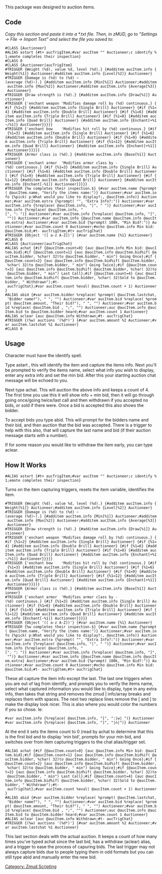 This package was designed to auction items.

## Code

*Copy this section and paste it into a \*.txt file. Then, in zMUD, go to
"Settings -\> File -\> Import Text" and select the file you saved to:*

`#CLASS {Auctioneer}`  
`#ALIAS astart {#t+ aucTrigItem;#var aucItem "" Auctioneer;c identify %1;emote completes their inspection}`  
`#CLASS 0`  
`#CLASS {Auctioneer|aucTrigItem}`  
`#TRIGGER {Weight (%d), value %d, level (%d).} {#additem aucItem.info {Weight[%1]} Auctioneer;#additem aucItem.info {Level[%2]} Auctioneer}`  
`#TRIGGER {Damage is (%d) to (%d) ~(average (%d)~).} {#additem aucItem.info {Min[%1]} Auctioneer;#additem aucItem.info {Max[%2]} Auctioneer;#additem aucItem.info {Average[%3]} Auctioneer}`  
`#TRIGGER {Draw strength is (%d).} {#additem aucItem.info {Draw[%1]} Auctioneer}`  
`#TRIGGER {'enchant weapon 'Modifies damage roll by (%d) continuous.} {#if {%1=2} {#additem aucItem.info {Single Brill} Auctioneer} {#if {%1=4} {#additem aucItem.info {Double Brill} Auctioneer} {#if {%1=6} {#additem aucItem.info {Triple Brill} Auctioneer} {#if {%1=8} {#additem aucItem.info {Quad Brill} Auctioneer} {#additem aucItem.info {Enchant[+%1~/%1]} Auctioneer}}}}}`  
`#TRIGGER {'enchant bow    'Modifies hit roll by (%d) continuous.} {#if {%1=3} {#additem aucItem.info {Single Brill} Auctioneer} {#if {%1=6} {#additem aucItem.info {Double Brill} Auctioneer} {#if {%1=9} {#additem aucItem.info {Triple Brill} Auctioneer} {#if {%1=12} {#additem aucItem.info {Quad Brill} Auctioneer} {#additem aucItem.info {Enchant[+%1]} Auctioneer}}}}}`  
`#TRIGGER {Armor class is (%d).} {#additem aucItem.info {Base[%1]} Auctioneer}`  
`#TRIGGER {'enchant armor  'Modifies armor class by -(%d) continuous.} {#if {%1=3} {#additem aucItem.info {Single Brill} Auctioneer} {#if {%1=6} {#additem aucItem.info {Double Brill} Auctioneer} {#if {%1=9} {#additem aucItem.info {Triple Brill} Auctioneer} {#if {%1=12} {#additem aucItem.info {Quad Brill} Auctioneer} {#additem aucItem.info {Enchant[-%1]} Auctioneer}}}}}`  
`#TRIGGER {%w completes their inspection.$} {#var aucItem.name {%prompt( @aucItem.name, "Verify the items name:")} Auctioneer;#var aucItem.info {%pick( p:What would you like to display?:, @aucItem.info)} Auctioneer;#var aucItem.extra {%prompt( "", "Extra Info?:")} Auctioneer;#var aucItem.info {%replace( @aucItem.info, "|", " ")} Auctioneer;#var aucItem.info {%replace( @aucItem.info, "[", ": ")} Auctioneer;#var aucItem.info {%replace( @aucItem.info, "]", "")} Auctioneer;#var aucItem.info {@aucItem.name @aucItem.info @aucItem.extra} Auctioneer;#var aucItem.bid {%prompt( 100k, "Min Bid?:")} Auctioneer;#var aucItem.count 0 Auctioneer;#echo @aucItem.info Min bid: @aucItem.bid;#t- aucTrigItem;#t+ aucTrigChat}`  
`#TRIGGER {Object '([ a-z A-Z])'} {#var aucItem.name {%1} Auctioneer}`  
`#CLASS 0`  
`#CLASS {Auctioneer|aucTrigChat}`  
`#ALIAS achat {#if {@aucItem.count=0} {auc @aucItem.info Min bid: @aucItem.bid};#if {@aucItem.count=1} {auc @aucItem.info @aucItem.bid%if( @aucItem.bidder, %char( 32)to @aucItem.bidder, " min") Going Once};#if {@aucItem.count=2} {auc @aucItem.info @aucItem.bid%if( @aucItem.bidder, %char( 32)to @aucItem.bidder, " min") Going Twice};#if {@aucItem.count=3} {auc @aucItem.info @aucItem.bid%if( @aucItem.bidder, %char( 32)to @aucItem.bidder, " min") Last Call};#if {@aucItem.count=4} {auc @aucItem.info @aucItem.bid%if( @aucItem.bidder, %char( 32)Sold to @aucItem.bidder, " Withdrawn");#t- aucTrigChat};#var aucItem.count %eval( @aucItem.count + 1) Auctioneer}`  
`#ALIAS abid {#var aucItem.bidder %replace( %prompt( @aucItem.lastchat, "Bidder name?"), " ", "") Auctioneer;#var aucItem.bid %replace( %prompt( @aucItem.amount, "Their bid?"), " ", "") Auctioneer;#var aucItem.bid %replace( @aucItem.bid , ";", "") Auctioneer;auc @aucItem.info @aucItem.bid to @aucItem.bidder heard;#var aucItem.count 1 Auctioneer}`  
`#ALIAS aclear {auc @aucItem.info Withdrawn;#t- aucTrigChat}`  
`#TRIGGER {(%w) auctions '(%d*)'} {#var aucItem.amount %2 Auctioneer;#var aucItem.lastchat %1 Auctioneer}`  
`#CLASS 0`

## Usage

Character must have the identify spell.

Type astart <itemname>, this will identify the item and capture the
items info. Next you'll be prompted to verify the items name, select
what info you wish to display, enter any extra info and set the min bid.
After this your starting auction chat message will be echoed to you.

Next type achat. This will auction the above info and keeps a count of
4. The first time you use this it will show info + min bid, then it will
go through going once/going twice/last call and then withdrawn if you
accepted no bids, or sold if there were. Once a bid is accepted this
also shows the bidder.

To accept bids you type abid. This will prompt for the bidders name and
their bid, and then auction that the bid was accepted. There is a
trigger to help with this also, that will capture the last name and bid
(if their auction message starts with a number).

If for some reason you would like to withdraw the item early, you can
type aclear.

## How It Works

`#ALIAS astart {#t+ aucTrigItem;#var aucItem "" Auctioneer;c identify %1;emote completes their inspection}`

Turns on the item capturing triggers, resets the item variable,
identifies the item.

`#TRIGGER {Weight (%d), value %d, level (%d).} {#additem aucItem.info {Weight[%1]} Auctioneer;#additem aucItem.info {Level[%2]} Auctioneer}`  
`#TRIGGER {Damage is (%d) to (%d) ~(average (%d)~).} {#additem aucItem.info {Min[%1]} Auctioneer;#additem aucItem.info {Max[%2]} Auctioneer;#additem aucItem.info {Average[%3]} Auctioneer}`  
`#TRIGGER {Draw strength is (%d).} {#additem aucItem.info {Draw[%1]} Auctioneer}`  
`#TRIGGER {'enchant weapon 'Modifies damage roll by (%d) continuous.} {#if {%1=2} {#additem aucItem.info {Single Brill} Auctioneer} {#if {%1=4} {#additem aucItem.info {Double Brill} Auctioneer} {#if {%1=6} {#additem aucItem.info {Triple Brill} Auctioneer} {#if {%1=8} {#additem aucItem.info {Quad Brill} Auctioneer} {#additem aucItem.info {Enchant[+%1~/%1]} Auctioneer}}}}}`  
`#TRIGGER {'enchant bow    'Modifies hit roll by (%d) continuous.} {#if {%1=3} {#additem aucItem.info {Single Brill} Auctioneer} {#if {%1=6} {#additem aucItem.info {Double Brill} Auctioneer} {#if {%1=9} {#additem aucItem.info {Triple Brill} Auctioneer} {#if {%1=12} {#additem aucItem.info {Quad Brill} Auctioneer} {#additem aucItem.info {Enchant[+%1]} Auctioneer}}}}}`  
`#TRIGGER {Armor class is (%d).} {#additem aucItem.info {Base[%1]} Auctioneer}`  
`#TRIGGER {'enchant armor  'Modifies armor class by -(%d) continuous.} {#if {%1=3} {#additem aucItem.info {Single Brill} Auctioneer} {#if {%1=6} {#additem aucItem.info {Double Brill} Auctioneer} {#if {%1=9} {#additem aucItem.info {Triple Brill} Auctioneer} {#if {%1=12} {#additem aucItem.info {Quad Brill} Auctioneer} {#additem aucItem.info {Enchant[-%1]} Auctioneer}}}}}`  
`#TRIGGER {Object '([ a-z A-Z])'} {#var aucItem.name {%1} Auctioneer}`  
`#TRIGGER {%w completes their inspection.$} {#var aucItem.name {%prompt( @aucItem.name, "Verify the items name:")} Auctioneer;#var aucItem.info {%pick( p:What would you like to display?:, @aucItem.info)} Auctioneer;#var aucItem.extra {%prompt( "", "Extra Info?:")} Auctioneer;#var aucItem.info {%replace( @aucItem.info, "|", " ")} Auctioneer;#var aucItem.info {%replace( @aucItem.info, "[", ": ")} Auctioneer;#var aucItem.info {%replace( @aucItem.info, "]", "")} Auctioneer;#var aucItem.info {@aucItem.name @aucItem.info @aucItem.extra} Auctioneer;#var aucItem.bid {%prompt( 100k, "Min Bid?:")} Auctioneer;#var aucItem.count 0 Auctioneer;#echo @aucItem.info Min bid: @aucItem.bid;#t- aucTrigItem;#t+ aucTrigChat}`

These all capture the item info except the last. The last one triggers
when you are out of lag from identify, and prompts you to verify the
items name, select what captured information you would like to display,
type in any extra info, then takes that string and removes the zmud \|
info/array breaks and replaces them with spaces. The next two replace
lines remove the \[ and \] to make the display look nicer. This is also
where you would color the numbers if you so chose. Ie:

`#var aucItem.info {%replace( @aucItem.info, "[", ":|w| ")} Auctioneer`  
`#var aucItem.info {%replace( @aucItem.info, "]", "|n|")} Auctioneer`

At the end it sets the items count to 0 (read by achat to determine that
this is the first bid and to display 'min bid', prompts for your min
bid, and switches over from item capturing triggers to the chat
alias/trigger set.

`#ALIAS achat {#if {@aucItem.count=0} {auc @aucItem.info Min bid: @aucItem.bid};#if {@aucItem.count=1} {auc @aucItem.info @aucItem.bid%if( @aucItem.bidder, %char( 32)to @aucItem.bidder, " min") Going Once};#if {@aucItem.count=2} {auc @aucItem.info @aucItem.bid%if( @aucItem.bidder, %char( 32)to @aucItem.bidder, " min") Going Twice};#if {@aucItem.count=3} {auc @aucItem.info @aucItem.bid%if( @aucItem.bidder, %char( 32)to @aucItem.bidder, " min") Last Call};#if {@aucItem.count=4} {auc @aucItem.info @aucItem.bid%if( @aucItem.bidder, %char( 32)Sold to @aucItem.bidder, " Withdrawn");#t- aucTrigChat};#var aucItem.count %eval( @aucItem.count + 1) Auctioneer}`  
`#ALIAS abid {#var aucItem.bidder %replace( %prompt( @aucItem.lastchat, "Bidder name?"), " ", "") Auctioneer;#var aucItem.bid %replace( %prompt( @aucItem.amount, "Their bid?"), " ", "") Auctioneer;#var aucItem.bid %replace( @aucItem.bid , ";", "") Auctioneer;auc @aucItem.info @aucItem.bid to @aucItem.bidder heard;#var aucItem.count 1 Auctioneer}`  
`#ALIAS aclear {auc @aucItem.info Withdrawn;#t- aucTrigChat}`  
`#TRIGGER {(%w) auctions '(%d*)'} {#var aucItem.amount %2 Auctioneer;#var aucItem.lastchat %1 Auctioneer}`

This last section deals with the actual auction. It keeps a count of how
many times you've typed achat since the last bid, has a withdraw
(aclear) alias, and a trigger to ease the process of capuring bids. The
last trigger may not always capture bids due to people typing them in
odd formats but you can still type abid and manually enter the new bid.

[Category: Zmud Scripting](Category:_Zmud_Scripting "wikilink")
